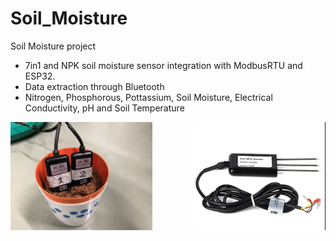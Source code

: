 # Soil_Moisture
Soil Moisture project

* 7in1 and NPK soil moisture sensor integration with ModbusRTU and ESP32.
* Data extraction through Bluetooth
* Nitrogen, Phosphorous, Pottassium, Soil Moisture, Electrical Conductivity, pH and Soil Temperature 

<!--- ![alt tex](https://github.com/makeshm98/Soil_Moisture/blob/main/images/Untitled.jpeg)

![alt tex](https://github.com/makeshm98/Soil_Moisture/blob/main/images/Screenshot%20from%202024-11-28%2017-14-30.png) -->


<div style="display: flex; justify-content: space-between;">
  <img src="https://github.com/makeshm98/Soil_Moisture/blob/main/images/Untitled.jpeg" alt="Image 1" style="width: 45%;">
  <img src="https://github.com/makeshm98/Soil_Moisture/blob/main/images/Screenshot%20from%202024-11-28%2017-14-30.png" alt="Image 2" style="width: 42%;">
</div>
